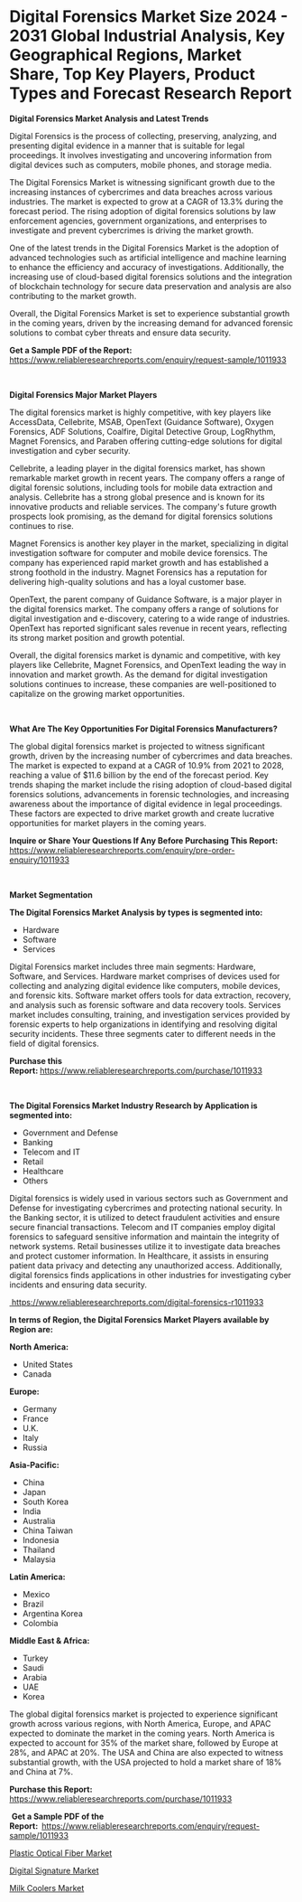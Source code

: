 <p><h1>Digital Forensics Market Size 2024 - 2031 Global Industrial Analysis, Key Geographical Regions, Market Share, Top Key Players, Product Types and Forecast Research Report</h1></p><p><strong>Digital Forensics Market Analysis and Latest Trends</strong></p>
<p><p>Digital Forensics is the process of collecting, preserving, analyzing, and presenting digital evidence in a manner that is suitable for legal proceedings. It involves investigating and uncovering information from digital devices such as computers, mobile phones, and storage media.</p><p>The Digital Forensics Market is witnessing significant growth due to the increasing instances of cybercrimes and data breaches across various industries. The market is expected to grow at a CAGR of 13.3% during the forecast period. The rising adoption of digital forensics solutions by law enforcement agencies, government organizations, and enterprises to investigate and prevent cybercrimes is driving the market growth.</p><p>One of the latest trends in the Digital Forensics Market is the adoption of advanced technologies such as artificial intelligence and machine learning to enhance the efficiency and accuracy of investigations. Additionally, the increasing use of cloud-based digital forensics solutions and the integration of blockchain technology for secure data preservation and analysis are also contributing to the market growth.</p><p>Overall, the Digital Forensics Market is set to experience substantial growth in the coming years, driven by the increasing demand for advanced forensic solutions to combat cyber threats and ensure data security.</p></p>
<p><strong>Get a Sample PDF of the Report:&nbsp;</strong> <a href="https://www.reliableresearchreports.com/enquiry/request-sample/1011933">https://www.reliableresearchreports.com/enquiry/request-sample/1011933</a></p>
<p>&nbsp;</p>
<p><strong>Digital Forensics Major Market Players</strong></p>
<p><p>The digital forensics market is highly competitive, with key players like AccessData, Cellebrite, MSAB, OpenText (Guidance Software), Oxygen Forensics, ADF Solutions, Coalfire, Digital Detective Group, LogRhythm, Magnet Forensics, and Paraben offering cutting-edge solutions for digital investigation and cyber security.</p><p>Cellebrite, a leading player in the digital forensics market, has shown remarkable market growth in recent years. The company offers a range of digital forensic solutions, including tools for mobile data extraction and analysis. Cellebrite has a strong global presence and is known for its innovative products and reliable services. The company's future growth prospects look promising, as the demand for digital forensics solutions continues to rise.</p><p>Magnet Forensics is another key player in the market, specializing in digital investigation software for computer and mobile device forensics. The company has experienced rapid market growth and has established a strong foothold in the industry. Magnet Forensics has a reputation for delivering high-quality solutions and has a loyal customer base.</p><p>OpenText, the parent company of Guidance Software, is a major player in the digital forensics market. The company offers a range of solutions for digital investigation and e-discovery, catering to a wide range of industries. OpenText has reported significant sales revenue in recent years, reflecting its strong market position and growth potential.</p><p>Overall, the digital forensics market is dynamic and competitive, with key players like Cellebrite, Magnet Forensics, and OpenText leading the way in innovation and market growth. As the demand for digital investigation solutions continues to increase, these companies are well-positioned to capitalize on the growing market opportunities.</p></p>
<p>&nbsp;</p>
<p><strong>What Are The Key Opportunities For Digital Forensics Manufacturers?</strong></p>
<p><p>The global digital forensics market is projected to witness significant growth, driven by the increasing number of cybercrimes and data breaches. The market is expected to expand at a CAGR of 10.9% from 2021 to 2028, reaching a value of $11.6 billion by the end of the forecast period. Key trends shaping the market include the rising adoption of cloud-based digital forensics solutions, advancements in forensic technologies, and increasing awareness about the importance of digital evidence in legal proceedings. These factors are expected to drive market growth and create lucrative opportunities for market players in the coming years.</p></p>
<p><strong>Inquire or Share Your Questions If Any Before Purchasing This Report:</strong> <a href="https://www.reliableresearchreports.com/enquiry/pre-order-enquiry/1011933">https://www.reliableresearchreports.com/enquiry/pre-order-enquiry/1011933</a></p>
<p>&nbsp;</p>
<p><strong>Market Segmentation</strong></p>
<p><strong>The Digital Forensics Market Analysis by types is segmented into:</strong></p>
<p><ul><li>Hardware</li><li>Software</li><li>Services</li></ul></p>
<p><p>Digital Forensics market includes three main segments: Hardware, Software, and Services. Hardware market comprises of devices used for collecting and analyzing digital evidence like computers, mobile devices, and forensic kits. Software market offers tools for data extraction, recovery, and analysis such as forensic software and data recovery tools. Services market includes consulting, training, and investigation services provided by forensic experts to help organizations in identifying and resolving digital security incidents. These three segments cater to different needs in the field of digital forensics.</p></p>
<p><strong>Purchase this Report:&nbsp;</strong><a href="https://www.reliableresearchreports.com/purchase/1011933">https://www.reliableresearchreports.com/purchase/1011933</a></p>
<p>&nbsp;</p>
<p><strong>The Digital Forensics Market Industry Research by Application is segmented into:</strong></p>
<p><ul><li>Government and Defense</li><li>Banking</li><li>Telecom and IT</li><li>Retail</li><li>Healthcare</li><li>Others</li></ul></p>
<p><p>Digital forensics is widely used in various sectors such as Government and Defense for investigating cybercrimes and protecting national security. In the Banking sector, it is utilized to detect fraudulent activities and ensure secure financial transactions. Telecom and IT companies employ digital forensics to safeguard sensitive information and maintain the integrity of network systems. Retail businesses utilize it to investigate data breaches and protect customer information. In Healthcare, it assists in ensuring patient data privacy and detecting any unauthorized access. Additionally, digital forensics finds applications in other industries for investigating cyber incidents and ensuring data security.</p></p>
<p><a href="https://www.reliableresearchreports.com/digital-forensics-r1011933">&nbsp;https://www.reliableresearchreports.com/digital-forensics-r1011933</a></p>
<p><strong>In terms of Region, the Digital Forensics Market Players available by Region are:</strong></p>
<p>
    <p> <strong> North America: </strong>
        <ul>
            <li>United States</li>
            <li>Canada</li>
        </ul>
        </p> 
    <p> <strong> Europe: </strong>
        <ul>
            <li>Germany</li>
            <li>France</li>
            <li>U.K.</li>
            <li>Italy</li>
            <li>Russia</li>
        </ul>
        </p> 
    <p> <strong> Asia-Pacific: </strong>
        <ul>
            <li>China</li>
            <li>Japan</li>
            <li>South Korea</li>
            <li>India</li>
            <li>Australia</li>
            <li>China Taiwan</li>
            <li>Indonesia</li>
            <li>Thailand</li>
            <li>Malaysia</li>
        </ul>
        </p> 
    <p> <strong> Latin America: </strong>
        <ul>
            <li>Mexico</li>
            <li>Brazil</li>
            <li>Argentina Korea</li>
            <li>Colombia</li>
        </ul>
        </p> 
    <p> <strong> Middle East & Africa: </strong>
        <ul>
            <li>Turkey</li>
            <li>Saudi</li>
            <li>Arabia</li>
            <li>UAE</li>
            <li>Korea</li>
        </ul>
    </p>
    </p>
<p><p>The global digital forensics market is projected to experience significant growth across various regions, with North America, Europe, and APAC expected to dominate the market in the coming years. North America is expected to account for 35% of the market share, followed by Europe at 28%, and APAC at 20%. The USA and China are also expected to witness substantial growth, with the USA projected to hold a market share of 18% and China at 7%.</p></p>
<p><strong>Purchase this Report: </strong><a href="https://www.reliableresearchreports.com/purchase/1011933">https://www.reliableresearchreports.com/purchase/1011933</a></p>
<p>&nbsp;<strong>Get a Sample PDF of the Report:&nbsp;&nbsp;</strong><a href="https://www.reliableresearchreports.com/enquiry/request-sample/1011933">https://www.reliableresearchreports.com/enquiry/request-sample/1011933</a></p>
<p><strong></strong></p>
<p><p><a href="https://www.linkedin.com/pulse/plastic-optical-fiber-market-key-successful-business-strategy-0rkcc">Plastic Optical Fiber Market</a></p><p><a href="https://github.com/gracielawharr/Market-Research-Report-List-1/blob/main/digital-signature-market.md">Digital Signature Market</a></p><p><a href="https://www.linkedin.com/pulse/milk-coolers-market-trends-analysis-forecasted-period-wjfaf">Milk Coolers Market</a></p></p>